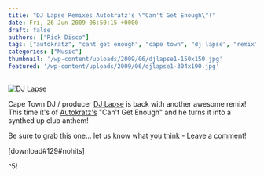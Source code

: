 ```yaml
---
title: "DJ Lapse Remixes Autokratz's \"Can't Get Enough\"!"
date: Fri, 26 Jun 2009 06:50:15 +0000
draft: false
authors: ["Rick Disco"]
tags: ["autokratz", "cant get enough", "cape town", "dj lapse", "remix", "south africa", "terrence pierce"]
categories: ["Music"]
thumbnail: '/wp-content/uploads/2009/06/djlapse1-150x150.jpg'
featured: '/wp-content/uploads/2009/06/djlapse1-304x190.jpg'
---
```


[![DJ Lapse](/wp-content/uploads/2009/06/djlapse.jpg "DJ Lapse")](/wp-content/uploads/2009/06/djlapse.jpg)

Cape Town DJ / producer [DJ Lapse](/artists/dj-lapse "DJ Lapse") is back with another awesome remix! This time it's of [Autokratz's](http://www.myspace.com/autokratz "Autokratz on Myspace") "Can't Get Enough" and he turns it into a synthed up club anthem!

Be sure to grab this one... let us know what you think - Leave a [comment](/2009/06/26/dj-lapse-remixes-autokratzs-cant-get-enough/#respond "Leave Us A Comment!")!

\[download#129#nohits\]

^5!